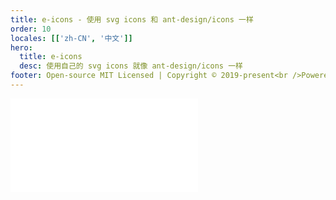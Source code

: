 ```yaml
---
title: e-icons - 使用 svg icons 和 ant-design/icons 一样
order: 10
locales: [['zh-CN', '中文']]
hero:
  title: e-icons
  desc: 使用自己的 svg icons 就像 ant-design/icons 一样
footer: Open-source MIT Licensed | Copyright © 2019-present<br />Powered by self
---
```


<embed src="../README.md"></embed>
